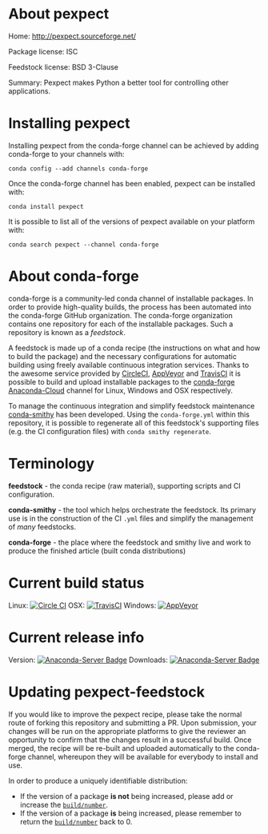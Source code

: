 About pexpect
=============

Home: http://pexpect.sourceforge.net/

Package license: ISC

Feedstock license: BSD 3-Clause

Summary: Pexpect makes Python a better tool for controlling other applications.



Installing pexpect
==================

Installing pexpect from the conda-forge channel can be achieved by adding conda-forge to your channels with:

```
conda config --add channels conda-forge
```

Once the conda-forge channel has been enabled, pexpect can be installed with:

```
conda install pexpect
```

It is possible to list all of the versions of pexpect available on your platform with:

```
conda search pexpect --channel conda-forge
```


About conda-forge
=================

conda-forge is a community-led conda channel of installable packages.
In order to provide high-quality builds, the process has been automated into the
conda-forge GitHub organization. The conda-forge organization contains one repository 
for each of the installable packages. Such a repository is known as a *feedstock*.

A feedstock is made up of a conda recipe (the instructions on what and how to build
the package) and the necessary configurations for automatic building using freely
available continuous integration services. Thanks to the awesome service provided by
[CircleCI](https://circleci.com/), [AppVeyor](http://www.appveyor.com/)
and [TravisCI](https://travis-ci.org/) it is possible to build and upload installable
packages to the [conda-forge](https://anaconda.org/conda-forge)
[Anaconda-Cloud](http://docs.anaconda.org/) channel for Linux, Windows and OSX respectively.

To manage the continuous integration and simplify feedstock maintenance
[conda-smithy](http://github.com/conda-forge/conda-smithy) has been developed.
Using the ``conda-forge.yml`` within this repository, it is possible to regenerate all of
this feedstock's supporting files (e.g. the CI configuration files) with ``conda smithy regenerate``.


Terminology
===========

**feedstock** - the conda recipe (raw material), supporting scripts and CI configuration.

**conda-smithy** - the tool which helps orchestrate the feedstock.
                   Its primary use is in the construction of the CI ``.yml`` files
                   and simplify the management of *many* feedstocks.

**conda-forge** - the place where the feedstock and smithy live and work to
                  produce the finished article (built conda distributions)

Current build status
====================

Linux: [![Circle CI](https://circleci.com/gh/conda-forge/pexpect-feedstock.svg?style=svg)](https://circleci.com/gh/conda-forge/pexpect-feedstock)
OSX: [![TravisCI](https://travis-ci.org/conda-forge/pexpect-feedstock.svg?branch=master)](https://travis-ci.org/conda-forge/pexpect-feedstock) 
Windows: [![AppVeyor](https://ci.appveyor.com/api/projects/status/github/conda-forge/pexpect-feedstock?svg=True)](https://ci.appveyor.com/project/conda-forge/pexpect-feedstock/branch/master)

Current release info
====================
Version: [![Anaconda-Server Badge](https://anaconda.org/conda-forge/pexpect/badges/version.svg)](https://anaconda.org/conda-forge/pexpect)
Downloads: [![Anaconda-Server Badge](https://anaconda.org/conda-forge/pexpect/badges/downloads.svg)](https://anaconda.org/conda-forge/pexpect)


Updating pexpect-feedstock
==========================

If you would like to improve the pexpect recipe, please take the normal
route of forking this repository and submitting a PR. Upon submission, your changes will
be run on the appropriate platforms to give the reviewer an opportunity to confirm that the
changes result in a successful build. Once merged, the recipe will be re-built and uploaded
automatically to the conda-forge channel, whereupon they will be available for everybody to
install and use.

In order to produce a uniquely identifiable distribution:
 * If the version of a package **is not** being increased, please add or increase
   the [``build/number``](http://conda.pydata.org/docs/building/meta-yaml.html#build-number-and-string). 
 * If the version of a package **is** being increased, please remember to return
   the [``build/number``](http://conda.pydata.org/docs/building/meta-yaml.html#build-number-and-string)
   back to 0.
